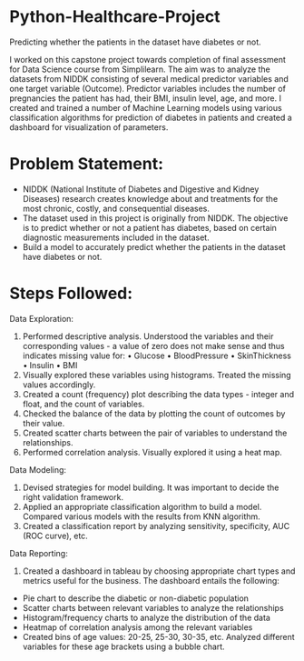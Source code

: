 # Python-Healthcare-Project
Predicting whether the patients in the dataset have diabetes or not.

I worked on this capstone project towards completion of final assessment for Data Science course from Simplilearn. The aim was to analyze the datasets from NIDDK consisting of several medical predictor variables and one target variable (Outcome). Predictor variables includes the number of pregnancies the patient has had, their BMI, insulin level, age, and more. I created and trained a number of Machine Learning models using various classification algorithms for prediction of diabetes in patients and created a dashboard for visualization of parameters.

# Problem Statement:
- NIDDK (National Institute of Diabetes and Digestive and Kidney Diseases) research creates knowledge about and treatments for the most chronic, costly, and consequential diseases.
- The dataset used in this project is originally from NIDDK. The objective is to predict whether or not a patient has diabetes, based on certain diagnostic measurements included in the dataset.
- Build a model to accurately predict whether the patients in the dataset have diabetes or not.

# Steps Followed:

Data Exploration:

1. Performed descriptive analysis. Understood the variables and their corresponding values - a value of zero does not make sense and thus indicates missing value for: • Glucose • BloodPressure • SkinThickness • Insulin • BMI
2. Visually explored these variables using histograms. Treated the missing values accordingly.
3. Created a count (frequency) plot describing the data types - integer and float, and the count of variables.
4. Checked the balance of the data by plotting the count of outcomes by their value.
5. Created scatter charts between the pair of variables to understand the relationships.
6. Performed correlation analysis. Visually explored it using a heat map.

Data Modeling:

1. Devised strategies for model building. It was important to decide the right validation framework.
2. Applied an appropriate classification algorithm to build a model. Compared various models with the results from KNN algorithm.
3. Created a classification report by analyzing sensitivity, specificity, AUC (ROC curve), etc.

Data Reporting:

1. Created a dashboard in tableau by choosing appropriate chart types and metrics useful for the business. The dashboard entails the following:
- Pie chart to describe the diabetic or non-diabetic population
- Scatter charts between relevant variables to analyze the relationships
- Histogram/frequency charts to analyze the distribution of the data
- Heatmap of correlation analysis among the relevant variables
- Created bins of age values: 20-25, 25-30, 30-35, etc. Analyzed different variables for these age brackets using a bubble chart.
